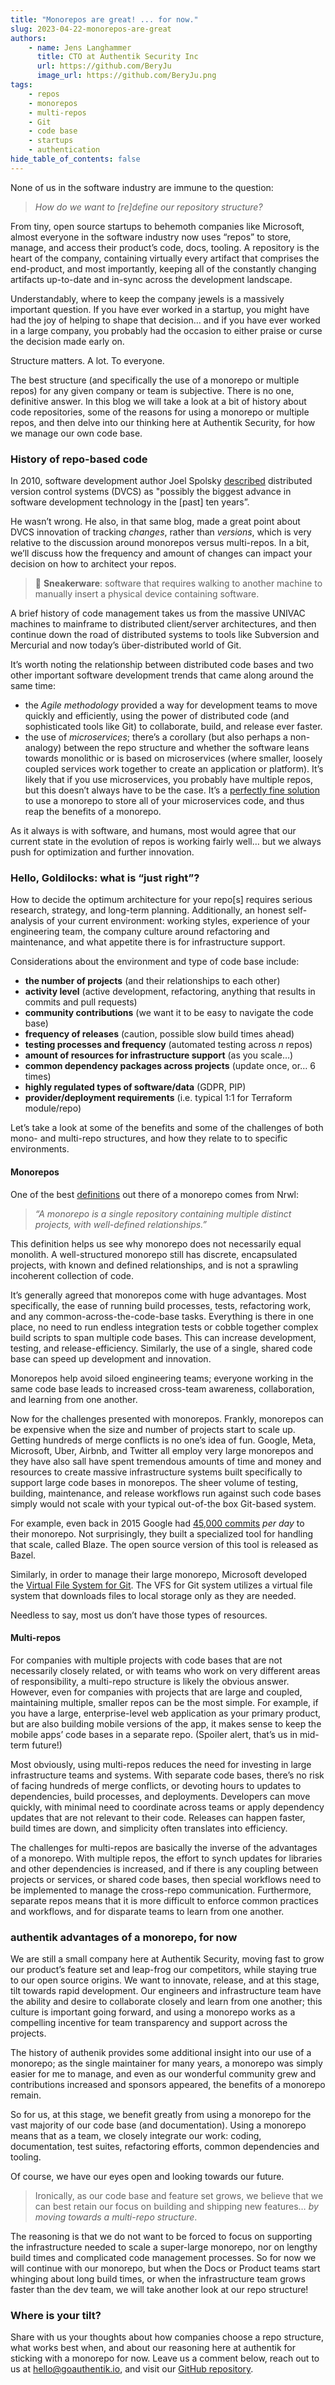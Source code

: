 ```yaml
---
title: "Monorepos are great! ... for now."
slug: 2023-04-22-monorepos-are-great
authors:
    - name: Jens Langhammer
      title: CTO at Authentik Security Inc
      url: https://github.com/BeryJu
      image_url: https://github.com/BeryJu.png
tags:
    - repos
    - monorepos
    - multi-repos
    - Git
    - code base
    - startups
    - authentication
hide_table_of_contents: false
---
```


None of us in the software industry are immune to the question:

> _How do we want to [re]define our repository structure?_

<!--truncate-->

From tiny, open source startups to behemoth companies like Microsoft, almost everyone in the software industry now uses “repos” to store, manage, and access their product’s code, docs, tooling. A repository is the heart of the company, containing virtually every artifact that comprises the end-product, and most importantly, keeping all of the constantly changing artifacts up-to-date and in-sync across the development landscape.

Understandably, where to keep the company jewels is a massively important question. If you have ever worked in a startup, you might have had the joy of helping to shape that decision… and if you have ever worked in a large company, you probably had the occasion to either praise or curse the decision made early on.

Structure matters. A lot. To everyone.

The best structure (and specifically the use of a monorepo or multiple repos) for any given company or team is subjective. There is no one, definitive answer. In this blog we will take a look at a bit of history about code repositories, some of the reasons for using a monorepo or multiple repos, and then delve into our thinking here at Authentik Security, for how we manage our own code base.

### History of repo-based code

In 2010, software development author Joel Spolsky [described](https://www.joelonsoftware.com/2010/03/17/distributed-version-control-is-here-to-stay-baby/) distributed version control systems (DVCS) as "possibly the biggest advance in software development technology in the [past] ten years”.

He wasn’t wrong. He also, in that same blog, made a great point about DVCS innovation of tracking _changes_, rather than _versions_, which is very relative to the discussion around monorepos versus multi-repos. In a bit, we’ll discuss how the frequency and amount of changes can impact your decision on how to architect your repos.

> 👟 **Sneakerware**: software that requires walking to another machine to manually insert a physical device containing software.

A brief history of code management takes us from the massive UNIVAC machines to mainframe to distributed client/server architectures, and then continue down the road of distributed systems to tools like Subversion and Mercurial and now today’s über-distributed world of Git.

It’s worth noting the relationship between distributed code bases and two other important software development trends that came along around the same time:

-   the _Agile methodology_ provided a way for development teams to move quickly and efficiently, using the power of distributed code (and sophisticated tools like Git) to collaborate, build, and release ever faster.
-   the use of _microservices_; there’s a corollary (but also perhaps a non-analogy) between the repo structure and whether the software leans towards monolithic or is based on microservices (where smaller, loosely coupled services work together to create an application or platform). It’s likely that if you use microservices, you probably have multiple repos, but this doesn’t always have to be the case. It’s a [perfectly fine solution](https://medium.com/taxfix/scaling-microservices-architecture-using-monorepo-domain-driven-design-ced48351a36d) to use a monorepo to store all of your microservices code, and thus reap the benefits of a monorepo.

As it always is with software, and humans, most would agree that our current state in the evolution of repos is working fairly well… but we always push for optimization and further innovation.

### Hello, Goldilocks: what is “just right”?

How to decide the optimum architecture for your repo[s] requires serious research, strategy, and long-term planning. Additionally, an honest self-analysis of your current environment: working styles, experience of your engineering team, the company culture around refactoring and maintenance, and what appetite there is for infrastructure support.

Considerations about the environment and type of code base include:

-   **the number of projects** (and their relationships to each other)
-   **activity level** (active development, refactoring, anything that results in commits and pull requests)
-   **community contributions** (we want it to be easy to navigate the code base)
-   **frequency of releases** (caution, possible slow build times ahead)
-   **testing processes and frequency** (automated testing across _n_ repos)
-   **amount of resources for infrastructure support** (as you scale…)
-   **common dependency packages across projects** (update once, or… 6 times)
-   **highly regulated types of software/data** (GDPR, PIP)
-   **provider/deployment requirements** (i.e. typical 1:1 for Terraform module/repo)

Let’s take a look at some of the benefits and some of the challenges of both mono- and multi-repo structures, and how they relate to to specific environments.

#### Monorepos

One of the best [definitions](https://monorepo.tools/) out there of a monorepo comes from Nrwl:

> _“A monorepo is a single repository containing multiple distinct projects, with well-defined relationships.”_

This definition helps us see why monorepo does not necessarily equal monolith. A well-structured monorepo still has discrete, encapsulated projects, with known and defined relationships, and is not a sprawling incoherent collection of code.

It’s generally agreed that monorepos come with huge advantages. Most specifically, the ease of running build processes, tests, refactoring work, and any common-across-the-code-base tasks. Everything is there in one place, no need to run endless integration tests or cobble together complex build scripts to span multiple code bases. This can increase development, testing, and release-efficiency. Similarly, the use of a single, shared code base can speed up development and innovation.

Monorepos help avoid siloed engineering teams; everyone working in the same code base leads to increased cross-team awareness, collaboration, and learning from one another.

Now for the challenges presented with monorepos. Frankly, monorepos can be expensive when the size and number of projects start to scale up. Getting hundreds of merge conflicts is no one’s idea of fun. Google, Meta, Microsoft, Uber, Airbnb, and Twitter all employ very large monorepos and they have also sall have spent tremendous amounts of time and money and resources to create massive infrastructure systems built specifically to support large code bases in monorepos. The sheer volume of testing, building, maintenance, and release workflows run against such code bases simply would not scale with your typical out-of-the box Git-based system.

For example, even back in 2015 Google had [45,000 commits](https://www.youtube.com/watch?v=W71BTkUbdqE) _per day_ to their monorepo. Not surprisingly, they built a specialized tool for handling that scale, called Blaze. The open source version of this tool is released as Bazel.

Similarly, in order to manage their large monorepo, Microsoft developed the [Virtual File System for Git](https://en.wikipedia.org/wiki/Virtual_File_System_for_Git). The VFS for Git system utilizes a virtual file system that downloads files to local storage only as they are needed.

Needless to say, most us don’t have those types of resources.

#### Multi-repos

For companies with multiple projects with code bases that are not necessarily closely related, or with teams who work on very different areas of responsibility, a multi-repo structure is likely the obvious answer. However, even for companies with projects that are large and coupled, maintaining multiple, smaller repos can be the most simple. For example, if you have a large, enterprise-level web application as your primary product, but are also building mobile versions of the app, it makes sense to keep the mobile apps’ code bases in a separate repo. (Spoiler alert, that’s us in mid-term future!)

Most obviously, using multi-repos reduces the need for investing in large infrastructure teams and systems. With separate code bases, there’s no risk of facing hundreds of merge conflicts, or devoting hours to updates to dependencies, build processes, and deployments. Developers can move quickly, with minimal need to coordinate across teams or apply dependency updates that are not relevant to their code. Releases can happen faster, build times are down, and simplicity often translates into efficiency.

The challenges for multi-repos are basically the inverse of the advantages of a monorepo. With multiple repos, the effort to synch updates for libraries and other dependencies is increased, and if there is any coupling between projects or services, or shared code bases, then special workflows need to be implemented to manage the cross-repo communication. Furthermore, separate repos means that it is more difficult to enforce common practices and workflows, and for disparate teams to learn from one another.

### authentik advantages of a monorepo, for now

We are still a small company here at Authentik Security, moving fast to grow our product’s feature set and leap-frog our competitors, while staying true to our open source origins. We want to innovate, release, and at this stage, tilt towards rapid development. Our engineers and infrastructure team have the ability and desire to collaborate closely and learn from one another; this culture is important going forward, and using a monorepo works as a compelling incentive for team transparency and support across the projects.

The history of authenik provides some additional insight into our use of a monorepo; as the single maintainer for many years, a monorepo was simply easier for me to manage, and even as our wonderful community grew and contributions increased and sponsors appeared, the benefits of a monorepo remain.

So for us, at this stage, we benefit greatly from using a monorepo for the vast majority of our code base (and documentation). Using a monorepo means that as a team, we closely integrate our work: coding, documentation, test suites, refactoring efforts, common dependencies and tooling.

Of course, we have our eyes open and looking towards our future.

> Ironically, as our code base and feature set grows, we believe that we can best retain our focus on building and shipping new features… _by moving towards a multi-repo structure_.

The reasoning is that we do not want to be forced to focus on supporting the infrastructure needed to scale a super-large monorepo, nor on lengthy build times and complicated code management processes. So for now we will continue with our monorepo, but when the Docs or Product teams start whinging about long build times, or when the infrastructure team grows faster than the dev team, we will take another look at our repo structure!

### Where is your tilt?

Share with us your thoughts about how companies choose a repo structure, what works best when, and about our reasoning here at authentik for sticking with a monorepo for now. Leave us a comment below, reach out to us at hello@goauthentik.io, and visit our [GitHub repository](https://github.com/goauthentik/authentik).
